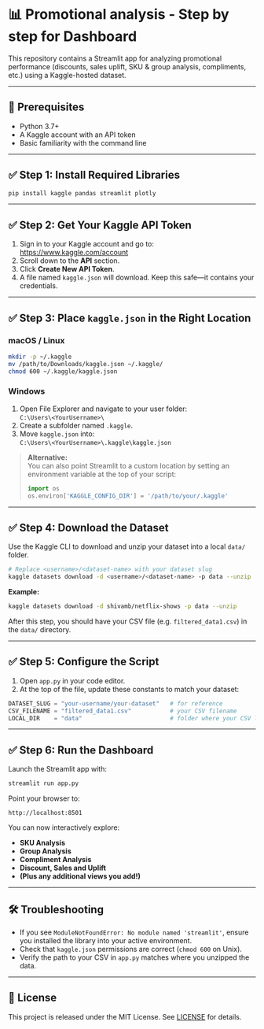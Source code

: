 # 📊 Promotional analysis - Step by step for Dashboard

This repository contains a Streamlit app for analyzing promotional performance (discounts, sales uplift, SKU & group analysis, compliments, etc.) using a Kaggle-hosted dataset.

---

## 🔧 Prerequisites

- Python 3.7+  
- A Kaggle account with an API token  
- Basic familiarity with the command line

---

## ✅ Step 1: Install Required Libraries

```bash
pip install kaggle pandas streamlit plotly
```

---

## ✅ Step 2: Get Your Kaggle API Token

1. Sign in to your Kaggle account and go to:  
   https://www.kaggle.com/account  
2. Scroll down to the **API** section.  
3. Click **Create New API Token**.  
4. A file named `kaggle.json` will download. Keep this safe—it contains your credentials.

---

## ✅ Step 3: Place `kaggle.json` in the Right Location

### macOS / Linux

```bash
mkdir -p ~/.kaggle
mv /path/to/Downloads/kaggle.json ~/.kaggle/
chmod 600 ~/.kaggle/kaggle.json
```

### Windows

1. Open File Explorer and navigate to your user folder:  
   `C:\Users\<YourUsername>\`  
2. Create a subfolder named `.kaggle`.  
3. Move `kaggle.json` into:  
   `C:\Users\<YourUsername>\.kaggle\kaggle.json`

> **Alternative:**  
> You can also point Streamlit to a custom location by setting an environment variable at the top of your script:
> ```python
> import os
> os.environ['KAGGLE_CONFIG_DIR'] = '/path/to/your/.kaggle'
> ```

---

## ✅ Step 4: Download the Dataset

Use the Kaggle CLI to download and unzip your dataset into a local `data/` folder.

```bash
# Replace <username>/<dataset-name> with your dataset slug
kaggle datasets download -d <username>/<dataset-name> -p data --unzip
```

**Example:**

```bash
kaggle datasets download -d shivamb/netflix-shows -p data --unzip
```

After this step, you should have your CSV file (e.g. `filtered_data1.csv`) in the `data/` directory.

---

## ✅ Step 5: Configure the Script

1. Open `app.py` in your code editor.  
2. At the top of the file, update these constants to match your dataset:

```python
DATASET_SLUG = "your-username/your-dataset"   # for reference
CSV_FILENAME = "filtered_data1.csv"           # your CSV filename
LOCAL_DIR    = "data"                         # folder where your CSV lives
```

---

## ✅ Step 6: Run the Dashboard

Launch the Streamlit app with:

```bash
streamlit run app.py
```

Point your browser to:

```
http://localhost:8501
```

You can now interactively explore:

- **SKU Analysis**  
- **Group Analysis**  
- **Compliment Analysis**  
- **Discount, Sales and Uplift**  
- **(Plus any additional views you add!)**

---

## 🛠 Troubleshooting

- If you see `ModuleNotFoundError: No module named 'streamlit'`, ensure you installed the library into your active environment.
- Check that `kaggle.json` permissions are correct (`chmod 600` on Unix).
- Verify the path to your CSV in `app.py` matches where you unzipped the data.

---

## 📄 License

This project is released under the MIT License. See [LICENSE](LICENSE) for details.